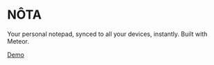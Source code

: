 # NÔTA
Your personal notepad, synced to all your devices, instantly. Built with Meteor.

[Demo](http://nota.meteor.com)
